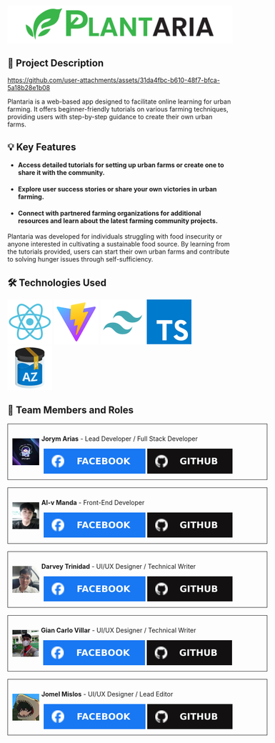 ![Plantaria](./docs/assets/banner.png)


## 🌿 Project Description 

https://github.com/user-attachments/assets/31da4fbc-b610-48f7-bfca-5a18b28e1b08

Plantaria is a web-based app designed to facilitate online learning for urban farming. It offers beginner-friendly tutorials on various farming techniques, providing users with step-by-step guidance to create their own urban farms.

## 💡 Key Features 
- #### Access detailed tutorials for setting up urban farms or create one to share it with the community.
- #### Explore user success stories or share your own victories in urban farming.
- #### Connect with partnered farming organizations for additional resources and learn about the latest farming community projects.

Plantaria was developed for individuals struggling with food insecurity or anyone interested in cultivating a sustainable food source. By learning from the tutorials provided, users can start their own urban farms and contribute to solving hunger issues through self-sufficiency.

## 🛠️ Technologies Used

 ![React](./docs/assets/react-svgrepo-com.svg)
 ![Vite](./docs/assets/vite-svgrepo-com.svg)
 ![Tailwind](./docs/assets/tailwind-svgrepo-com.svg)
 ![TypeScript](./docs/assets/typescript-icon-svgrepo-com.svg)
 ![Azle](./docs/assets/azle.svg)


## 💼 Team Members and Roles

<div style="border: 1px solid #333; padding: 10px; width: 40em;">
  <div style="display: flex; align-items: center;">
    <img height="60" src="./docs/pfp/xyugen.jpg"/>
    <div>
      <p style="margin-left: 5px"><strong>Jorym Arias</strong> - Lead Developer / Full Stack Developer</p>
      <div style="display: flex; align-items: center; padding-left: 10px; gap: 4px;">
        <a href="https://www.facebook.com/yugen.zwei"><img src="./docs/assets/fbbutton.svg" width="auto" height="auto" alt="facebook logo"/></a>
        <a href="https://github.com/xyugen"><img src="./docs/assets/githubbutton.svg" width="auto" height="auto" alt="github logo"/></a>
      </div>
    </div>
  </div>
</div>

<br/>

<div style="border: 1px solid #333; padding: 10px; width: 40em;">
  <div style="display: flex; align-items: center;">
    <img height="60" src="./docs/pfp/alv.jpg"/>
    <div>
      <p style="margin-left: 5px"><strong>Al-v Manda</strong> - Front-End Developer</p>
      <div style="display: flex; align-items: center; padding-left: 10px; gap: 4px;">
        <a href="https://www.facebook.com/alv.manda.3"><img src="./docs/assets/fbbutton.svg" width="auto" height="auto" alt="facebook logo"/></a>
        <a href="https://github.com/Kaizouku14"><img src="./docs/assets/githubbutton.svg" width="auto" height="auto" alt="github logo"/></a>
      </div>
    </div>
  </div>
</div>

<br/>

<div style="border: 1px solid #333; padding: 10px; width: 40em;">
  <div style="display: flex; align-items: center;">
    <img height="60" src="./docs/pfp/darv.jpg"/>
    <div>
      <p style="margin-left: 5px"><strong>Darvey Trinidad</strong> - UI/UX Designer / Technical Writer</p>
      <div style="display: flex; align-items: center; padding-left: 10px; gap: 4px;">
        <a href="https://www.facebook.com/darvey.trinidad.9"><img src="./docs/assets/fbbutton.svg" width="auto" height="auto" alt="facebook logo"/></a>
        <a href="https://github.com/darvey-trinidad"><img src="./docs/assets/githubbutton.svg" width="auto" height="auto" alt="github logo"/></a>
      </div>
    </div>
  </div>
</div>

<br/>

<div style="border: 1px solid #333; padding: 10px; width: 40em;">
  <div style="display: flex; align-items: center;">
    <img height="60" src="./docs/pfp/gian.jpg"/>
    <div>
      <p style="margin-left: 5px"><strong>Gian Carlo Villar</strong> - UI/UX Designer / Technical Writer</p>
      <div style="display: flex; align-items: center; padding-left: 10px; gap: 4px;">
        <a href="https://www.facebook.com/giancarlo.villar.35"><img src="./docs/assets/fbbutton.svg" width="auto" height="auto" alt="facebook logo"/></a>
        <a href="https://github.com/Dochiibells"><img src="./docs/assets/githubbutton.svg" width="auto" height="auto" alt="github logo"/></a>
      </div>
    </div>
  </div>
</div>

<br/>

<div style="border: 1px solid #333; padding: 10px; width: 40em;">
  <div style="display: flex; align-items: center;">
    <img height="60" src="./docs/pfp/jomel.jpg"/>
    <div>
      <p style="margin-left: 5px"><strong>Jomel Mislos</strong> - UI/UX Designer / Lead Editor</p>
      <div style="display: flex; align-items: center; padding-left: 10px; gap: 4px;">
        <a href="https://www.facebook.com/joml.amv"><img src="./docs/assets/fbbutton.svg" width="auto" height="auto" alt="facebook logo"/></a>
        <a href="https://github.com/Dochiibells"><img src="./docs/assets/githubbutton.svg" width="auto" height="auto" alt="github logo"/></a>
      </div>
    </div>
  </div>
</div>
